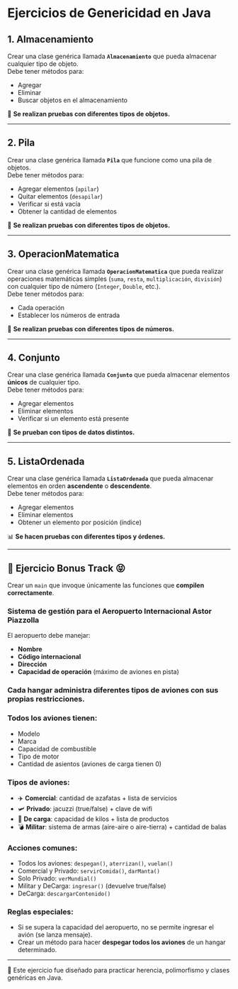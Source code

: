 # Ejercicios de Genericidad en Java

## 1. Almacenamiento

Crear una clase genérica llamada **`Almacenamiento`** que pueda almacenar cualquier tipo de objeto.  
Debe tener métodos para:
- Agregar
- Eliminar
- Buscar objetos en el almacenamiento

🔎 **Se realizan pruebas con diferentes tipos de objetos.**

---

## 2. Pila

Crear una clase genérica llamada **`Pila`** que funcione como una pila de objetos.  
Debe tener métodos para:
- Agregar elementos (`apilar`)
- Quitar elementos (`desapilar`)
- Verificar si está vacía
- Obtener la cantidad de elementos

🧪 **Se realizan pruebas con diferentes tipos de objetos.**

---

## 3. OperacionMatematica

Crear una clase genérica llamada **`OperacionMatematica`** que pueda realizar operaciones matemáticas simples (`suma`, `resta`, `multiplicación`, `división`) con cualquier tipo de número (`Integer`, `Double`, etc.).  
Debe tener métodos para:
- Cada operación
- Establecer los números de entrada

🧠 **Se realizan pruebas con diferentes tipos de números.**

---

## 4. Conjunto

Crear una clase genérica llamada **`Conjunto`** que pueda almacenar elementos **únicos** de cualquier tipo.  
Debe tener métodos para:
- Agregar elementos
- Eliminar elementos
- Verificar si un elemento está presente

🔄 **Se prueban con tipos de datos distintos.**

---

## 5. ListaOrdenada

Crear una clase genérica llamada **`ListaOrdenada`** que pueda almacenar elementos en orden **ascendente** o **descendente**.  
Debe tener métodos para:
- Agregar elementos
- Eliminar elementos
- Obtener un elemento por posición (índice)

📊 **Se hacen pruebas con diferentes tipos y órdenes.**

---

## 🛫 Ejercicio Bonus Track 😝

Crear un `main` que invoque únicamente las funciones que **compilen correctamente**.

### Sistema de gestión para el Aeropuerto Internacional Astor Piazzolla

El aeropuerto debe manejar:

- **Nombre**
- **Código internacional**
- **Dirección**
- **Capacidad de operación** (máximo de aviones en pista)

### Cada **hangar** administra diferentes tipos de aviones con sus propias restricciones.

### Todos los aviones tienen:
- Modelo
- Marca
- Capacidad de combustible
- Tipo de motor
- Cantidad de asientos (aviones de carga tienen 0)

### Tipos de aviones:

- ✈️ **Comercial**: cantidad de azafatas + lista de servicios
- 🛩️ **Privado**: jacuzzi (true/false) + clave de wifi
- 🚚 **De carga**: capacidad de kilos + lista de productos
- 💣 **Militar**: sistema de armas (aire-aire o aire-tierra) + cantidad de balas

### Acciones comunes:

- Todos los aviones: `despegan()`, `aterrizan()`, `vuelan()`
- Comercial y Privado: `servirComida()`, `darManta()`
- Solo Privado: `verMundial()`
- Militar y DeCarga: `ingresar()` (devuelve true/false)
- DeCarga: `descargarContenido()`

### Reglas especiales:

- Si se supera la capacidad del aeropuerto, no se permite ingresar el avión (se lanza mensaje).
- Crear un método para hacer **despegar todos los aviones** de un hangar determinado.

---

🧪 Este ejercicio fue diseñado para practicar herencia, polimorfismo y clases genéricas en Java.
